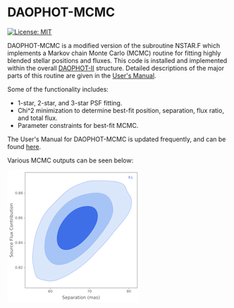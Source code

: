 # DAOPHOT-MCMC

[![License: MIT](https://img.shields.io/badge/License-MIT-yellow.svg)](https://opensource.org/licenses/MIT)

DAOPHOT-MCMC is a modified version of the subroutine NSTAR.F which implements a Markov chain Monte Carlo (MCMC) routine for fitting highly blended stellar positions and fluxes. This code is installed and implemented within the overall [DAOPHOT-II](http://www.star.bris.ac.uk/~mbt/daophot/) structure. Detailed descriptions of the major parts of this routine are given in the [User's Manual](https://github.com/skterry/DAOPHOT-MCMC/blob/master/User_Manual.pdf).

Some of the functionality includes:

* 1-star, 2-star, and 3-star PSF fitting.
* Chi^2 minimization to determine best-fit position, separation, flux ratio, and total flux.
* Parameter constraints for best-fit MCMC.

The User's Manual for DAOPHOT-MCMC is updated frequently, and can be found [here](https://github.com/skterry/DAOPHOT-MCMC/blob/master/User_Manual.pdf).

Various MCMC outputs can be seen below:

![](Example_output/separation_flux_contour.png)

